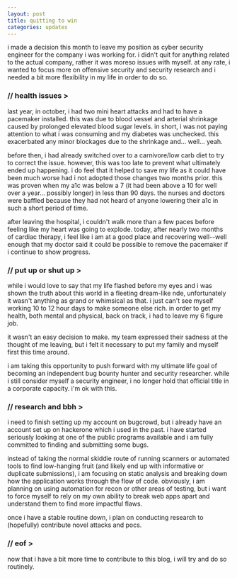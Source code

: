 ```yaml
---
layout: post
title: quitting to win
categories: updates
---
```


i made a decision this month to leave my position as cyber security engineer for the company i was working for. i didn't quit for anything related to the actual company, rather it was moreso issues with myself. at any rate, i wanted to focus more on offensive security and security research and i needed a bit more flexibility in my life in order to do so.

### // health issues >

last year, in october, i had two mini heart attacks and had to have a pacemaker installed. this was due to blood vessel and arterial shrinkage caused by prolonged elevated blood sugar levels. in short, i was not paying attention to what i was consuming and my diabetes was unchecked. this exacerbated any minor blockages due to the shrinkage and... well... yeah.

before then, i had already switched over to a carnivore/low carb diet to try to correct the issue. however, this was too late to prevent what ultimately ended up happening. i do feel that it helped to save my life as it could have been much worse had i not adopted those changes two months prior. this was proven when my a1c was below a 7 (it had been above a 10 for well over a year... possibly longer) in less than 90 days. the nurses and doctors were baffled because they had not heard of anyone lowering their a1c in such a short period of time.

after leaving the hospital, i couldn't walk more than a few paces before feeling like my heart was going to explode. today, after nearly two months of cardiac therapy, i feel like i am at a good place and recovering well--well enough that my doctor said it could be possible to remove the pacemaker if i continue to show progress.

### // put up or shut up >

while i would love to say that my life flashed before my eyes and i was shown the truth about this world in a fleeting dream-like nde, unfortunately it wasn't anything as grand or whimsical as that. i just can't see myself working 10 to 12 hour days to make someone else rich. in order to get my health, both mental and physical, back on track, i had to leave my 6 figure job.

it wasn't an easy decision to make. my team expressed their sadness at the thought of me leaving, but i felt it necessary to put my family and myself first this time around.

i am taking this opportunity to push forward with my ultimate life goal of becoming an independent bug bounty hunter and security researcher. while i still consider myself a security engineer, i no longer hold that official title in a corporate capacity. i'm ok with this.

### // research and bbh >

i need to finish setting up my account on bugcrowd, but i already have an account set up on hackerone which i used in the past. i have started seriously looking at one of the public programs available and i am fully committed to finding and submitting some bugs.

instead of taking the normal skiddie route of running scanners or automated tools to find low-hanging fruit (and likely end up with informative or duplicate submissions), i am focusing on static analysis and breaking down how the application works through the flow of code. obviously, i am planning on using automation for recon or other areas of testing, but i want to force myself to rely on my own ability to break web apps apart and understand them to find more impactful flaws.

once i have a stable routine down, i plan on conducting research to (hopefully) contribute novel attacks and pocs.

### // eof >

now that i have a bit more time to contribute to this blog, i will try and do so routinely.
